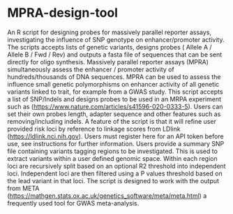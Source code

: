 # MPRA-design-tool
An R script for designing probes for massively parallel reporter assays, investigating the influence of SNP genotype on enhancer/promoter activity. 
The scripts accepts lists of genetic variants, designs probes ( Allele A / Allele B / Fwd / Rev) and outputs a fasta file of sequences that can be sent directly for oligo synthesis. 
Massively parallel reporter assays (MPRA) simultaneously assess the enhancer / promoter activity of hundreds/thousands of DNA sequences. MPRA can be used to assess the influence small genetic polymorphisms on enhancer activity of all genetic variants linked to trait, for example from a GWAS study. This script accepts a list of SNP/Indels and designs probes to be used in an MRPA experiment such as (https://www.nature.com/articles/s41596-020-0333-5). Users can set their own probes length, adapter sequence and other features such as removing/including indels. 
A feature of the script is that it will refine user provided risk loci by reference to linkage scores from LDlink (https://ldlink.nci.nih.gov). Users must register here for an API token before use, see instructions for further information. Users provide a summary SNP file containing variants tagging regions to be investigated. This is used to extract variants within a user defined genomic space. Within each region loci are recursively split based on an optional R2 threshold into independent loci. Independent loci are then filtered using a P values threshold based on the lead variant in that loci. 
The script is designed to work with the output from META (https://mathgen.stats.ox.ac.uk/genetics_software/meta/meta.html) a frequently used tool for GWAS meta-analysis. 
